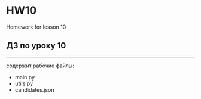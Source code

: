 # HW10
Homework for lesson 10

## ДЗ по уроку 10 
***
содержит рабочие файлы:
* main.py
* utils.py
* candidates.json
